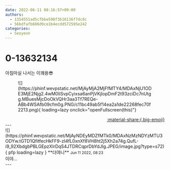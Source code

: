 ```yaml
---
date: 2022-06-11 08:16:57+09:00
authors:
  - 1354551ad5cfbbe598f3b16136f7dc8c
  - 56bdfafb606d9ce1b4ecdd572595e242
categories:
  - Seoyeon
---
```


# 0-13632134

<div class="post-container" markdown="1">
<div class="content-container md-sidebar__scrollwrap" markdown="1">

아침마실 나서는 이꽤용😎
<figure markdown="1">
![](https://phinf.wevpstatic.net/MjAyMjA2MjFfMTY4/MDAxNjU1ODE3MjE2Njg2.4wM0liSvpCyixsa6anPjVKjIopDmF2t93zciDc7nUtgg.MBuesMjcDoOkVQHr3aa3Tf7REQe-ABb4WSAfb09cfm0g.PNG/c11bc49ab5f14ea2a1de22268fec70f2213.png){ loading=lazy onclick="openFullscreen(this)"}
</figure>


</div>
</div>

<div style="text-align: right;" markdown="1">
<a href="https://weverse.io/fromis9/fanpost/0-13632134" style="text-align: right;">:material-share:{.big-emoji}</a>
</div>
---

<div class="comments-container md-sidebar__scrollwrap" markdown="1">
<div class="comment" markdown="1">
<div class='id-container' markdown="1">
![](https://phinf.wevpstatic.net/MjAyNDEyMDZfMTk0/MDAxNzMzNDYzMTU3ODYw.tGTD1QfitfecHkFF9-zI4fL0xnXf8VH8ht2j5Xh2a74g.QufL-i9_92XbdgbPBLGEpzXIrDqS4JTDRCqprDbYdJIg.JPEG/image.jpg?type=s72){ pfp loading=lazy }
**<span class="artist">더여니</span>** <small>Jun 11 2022, 08:23</small><br>
</div>
<div class='comment-body' markdown="1">
이야...
</div>
</div>
</div>
---
